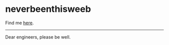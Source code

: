 # neverbeenthisweeb

Find me [here](https://neverbeenthisweeb.github.io/).

---

Dear engineers, please be well.
